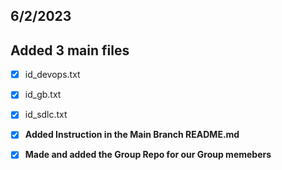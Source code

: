## 6/2/2023

## Added 3 main files

- [x] id_devops.txt
- [x] id_gb.txt
- [x] id_sdlc.txt

- [x] **Added Instruction in the Main Branch README.md**

- [x] **Made and added the Group Repo for our Group memebers**
